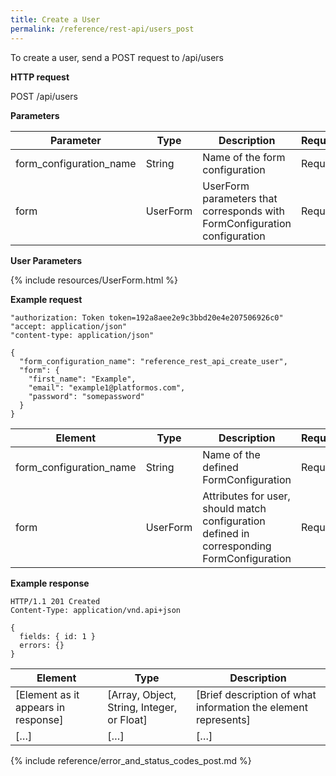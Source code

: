 ```yaml
---
title: Create a User
permalink: /reference/rest-api/users_post
---
```

To create a user, send a POST request to /api/users

**HTTP request**

POST /api/users 

**Parameters**

| Parameter | Type | Description | Required | Notes |
|---------------------|--------------------------------------------------------------------|-------------------------------------------------------------|------------------------|---------------------------------------------|
| form_configuration_name | String | Name of the form configuration | Required ||
| form | UserForm | UserForm parameters that corresponds with FormConfiguration configuration | Required | |

**User Parameters**

{% include resources/UserForm.html %}

**Example request**

```
"authorization: Token token=192a8aee2e9c3bbd20e4e207506926c0"
"accept: application/json"
"content-type: application/json"
```
```
{
  "form_configuration_name": "reference_rest_api_create_user",
  "form": {
    "first_name": "Example",
    "email": "example1@platformos.com",
    "password": "somepassword"
  }
}
```

| Element | Type | Description | Required? |
|------------------------------------|--------------------------------------------|----------------------------------------------------------------------------------------------------|------------------------|
| form_configuration_name | String | Name of the defined FormConfiguration | Required |
| form | UserForm | Attributes for user, should match configuration defined in corresponding FormConfiguration | Required |

**Example response**

```
HTTP/1.1 201 Created
Content-Type: application/vnd.api+json
```
```
{
  fields: { id: 1 }
  errors: {}
}
```

| Element | Type | Description |
|-------------------------------------|--------------------------------------------|----------------------------------------------------------------|
| [Element as it appears in response] | [Array, Object, String, Integer, or Float] | [Brief description of what information the element represents] |
| […] | […] | […] |

{% include reference/error_and_status_codes_post.md %}

